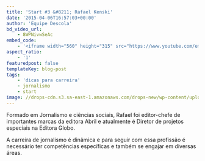 ```yaml
---
title: 'Start #3 &#8211; Rafael Kenski'
date: '2015-04-06T16:57:03+00:00'
author: 'Equipe Descola'
bd_video_url:
    - 8WPNivwSeAc
embed_code:
    - '<iframe width="560" height="315" src="https://www.youtube.com/embed/8WPNivwSeAc" frameborder="0" allowfullscreen></iframe>'
aspect_ratio:
    - '1'
featuredpost: false
templateKey: blog-post
tags:
    - 'dicas para carreira'
    - jornalismo
    - start
image: //drops-cdn.s3.sa-east-1.amazonaws.com/drops-new/wp-content/uploads/2015/04/06165703/rafael_kenski-150x150.png
---
```

Formado em Jornalismo e ciências sociais, Rafael foi editor-chefe de importantes marcas da editora Abril e atualmente é Diretor de projetos especiais na Editora Globo.

<span class="s1">A carreira de jornalismo é dinâmica e para seguir com essa profissão é necessário ter competências específicas e também se engajar em diversas áreas.</span>